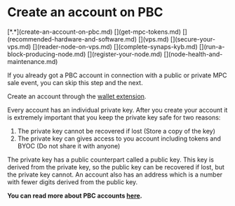 # Create an account on PBC

<div class="dot-navigation" markdown>
   [*.*](create-an-account-on-pbc.md)
   [](get-mpc-tokens.md)
   [](recommended-hardware-and-software.md)
   [](vps.md)
   [](secure-your-vps.md)
   [](reader-node-on-vps.md)
   [](complete-synaps-kyb.md)
   [](run-a-block-producing-node.md)
   [](register-your-node.md)
   [](node-health-and-maintenance.md)
</div>

If you already got a PBC account in connection with a public or private MPC sale event, you can skip this step and the
next.

Create an account through
the [wallet extension](https://chrome.google.com/webstore/detail/partisia-wallet/gjkdbeaiifkpoencioahhcilildpjhgh).

Every account has an individual private key. After you create your account it is extremely important that you keep the
private key safe for two reasons:

1. The private key cannot be recovered if lost (Store a copy of the key)
2. The private key can gives access to you account including tokens and BYOC (Do not share it with anyone)

The private key has a public counterpart called a public key. This key is derived from the private key, so the public
key can be recovered if lost, but the private key cannot. An account also has an address which is a number with fewer
digits derived from the public key.

**You can read more about PBC accounts [here](../pbc-fundamentals/create-an-account.md).**
